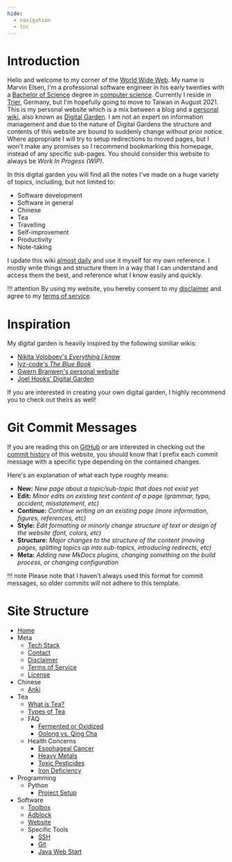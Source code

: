 ```yaml
---
hide:
  - navigation
  - toc
---
```


# Introduction
Hello and welcome to my corner of the [World Wide Web](https://en.wikipedia.org/wiki/World_Wide_Web). My name is Marvin Elsen, I'm a professional software engineer in his early twenties with a [Bachelor of Science](https://en.wikipedia.org/wiki/Bachelor_of_Science) degree in [computer science](https://en.wikipedia.org/wiki/Computer_science). Currently I reside in [Trier](https://en.wikipedia.org/wiki/Trier), Germany, but I'm hopefully going to move to Taiwan in August 2021. This is my personal website which is a mix between a blog and a [personal wiki](https://en.wikipedia.org/wiki/Personal_wiki), also known as [Digital Garden](https://joelhooks.com/digital-garden). I am not an expert on information management and due to the nature of Digital Gardens the structure and contents of this website are bound to suddenly change without prior notice. Where appropriate I will try to setup redirections to moved pages, but I won't make any promises so I recommend bookmarking this homepage, instead of any specific sub-pages. You should consider this website to always be _Work In Progess (WIP)_.

In this digital garden you will find all the notes I've made on a huge variety of topics, including, but not limited to:

* Software development
* Software in general
* Chinese
* Tea
* Travelling
* Self-improvement
* Productivity
* Note-taking

I update this wiki [almost daily](https://github.com/elsenm/digital-garden/commits/master) and use it myself for my own reference. I mostly write things and structure them in a way that I can understand and access them the best, and reference what I know easily and quickly.

!!! attention
	By using my website, you hereby consent to my [disclaimer](/meta/disclaimer) and agree to my [terms of service](/meta/terms-of-service).

# Inspiration
My digital garden is heavily inspired by the following similiar wikis:

* [Nikita Voloboev's _Everything I know_](https://wiki.nikitavoloboev.xyz)
* [lyz-code's _The Blue Book_](https://lyz-code.github.io/blue-book/)
* [Gwern Branwen's personal website](https://www.gwern.net/)
* [Joel Hooks' Digital Garden](https://joelhooks.com/)

If you are interested in creating your own digital garden, I highly recommend you to check out theirs as well!

# Git Commit Messages
If you are reading this on [GitHub](https://github.com/elsenm/digital-garden) or are interested in checking out the [commit history](https://github.com/elsenm/digital-garden/commits/master) of this website, you should know that I prefix each commit message with a specific type depending on the contained changes.

Here's an explanation of what each type roughly means:

- **New:** _New page about a topic/sub-topic that does not exist yet_
- **Edit:** _Minor edits on existing text content of a page (grammar, typo, accident, misstatement, etc)_
- **Continue:** _Continue writing on an existing page (more information, figures, references, etc)_
- **Style:** _Edit formatting or minorly change structure of text or design of the website (font, colors, etc)_
- **Structure:** _Major changes to the structure of the content (moving pages, splitting topics up into sub-topics, introducing redirects, etc)_
- **Meta:** _Adding new MkDocs plugins, changing something on the build process, or changing configuration_

!!! note
	Please note that I haven't always used this format for commit messages, so older commits will not adhere to this template.

# Site Structure

<!--nav-->
* [Home](README.md)
* Meta
	* [Tech Stack](meta/tech-stack.md)
	* [Contact](meta/contact.md)
	* [Disclaimer](meta/disclaimer.md)
	* [Terms of Service](meta/terms-of-service.md)
	* [License](meta/license.md)
* Chinese
	* [Anki](chinese/anki.md)
* Tea
	* [What is Tea?](tea/what-is-tea.md)
	* [Types of Tea](tea/types-of-tea.md)
	* FAQ
		* [Fermented or Oxidized](tea/fermented-or-oxidized.md)
		* [Oolong vs. Qing Cha](tea/qing-cha.md)
	* Health Concerns
		* [Esophageal Cancer](tea/esophageal-cancer.md)
		* [Heavy Metals](tea/heavy-metals.md)
		* [Toxic Pesticides](tea/toxic-pesticides.md)
		* [Iron Deficiency](tea/iron-deficiency.md)
* Programming
	* Python
		* [Project Setup](programming/python/project_setup.md)
* Software
	* [Toolbox](software/toolbox.md)
	* [Adblock](software/adblock.md)
	* [Website](software/website.md)
	* Specific Tools
		* [SSH](software/ssh.md)
		* [Git](software/git.md)
		* [Java Web Start](software/java_web_start.md)
